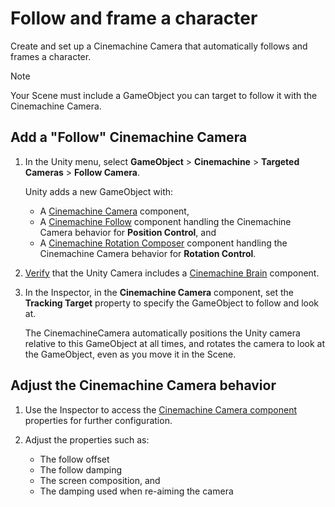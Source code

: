 # Follow and frame a character

Create and set up a Cinemachine Camera that automatically follows and frames a character.

> [!NOTE]
> Your Scene must include a GameObject you can target to follow it with the Cinemachine Camera.

## Add a "Follow" Cinemachine Camera

1. In the Unity menu, select **GameObject** > **Cinemachine** > **Targeted Cameras** > **Follow Camera**.

   Unity adds a new GameObject with:
   * A [Cinemachine Camera](CinemachineCamera.md) component,
   * A [Cinemachine Follow](CinemachineFollow.md) component handling the Cinemachine Camera behavior for **Position Control**, and
   * A [Cinemachine Rotation Composer](CinemachineRotationComposer.md) component handling the Cinemachine Camera behavior for **Rotation Control**.
   
2. [Verify](setup-cinemachine-environment.md#verify-the-cinemachine-brain-presence) that the Unity Camera includes a [Cinemachine Brain](CinemachineBrain.md) component.

3. In the Inspector, in the **Cinemachine Camera** component, set the **Tracking Target** property to specify the GameObject to follow and look at.

   The CinemachineCamera automatically positions the Unity camera relative to this GameObject at all times, and rotates the camera to look at the GameObject, even as you move it in the Scene.

## Adjust the Cinemachine Camera behavior

1. Use the Inspector to access the [Cinemachine Camera component](CinemachineCamera.md) properties for further configuration.

2. Adjust the properties such as:
   * The follow offset
   * The follow damping
   * The screen composition, and
   * The damping used when re-aiming the camera
